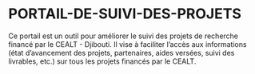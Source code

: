 # PORTAIL-DE-SUIVI-DES-PROJETS
Ce portail est un outil pour améliorer le suivi des projets de recherche financé par le CEALT - Djibouti. Il vise à faciliter l’accès aux informations (état d’avancement des projets, partenaires, aides versées, suivi des livrables, etc.) sur tous les projets financés par le CEALT. 
